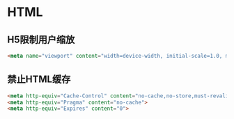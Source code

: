 # HTML

## H5限制用户缩放

```html
<meta name="viewport" content="width=device-width, initial-scale=1.0, maximum-scale=1.0, user-scalable=0" />
```

## 禁止HTML缓存

```html
<meta http-equiv="Cache-Control" content="no-cache,no-store,must-revalidate">
<meta http-equiv="Pragma" content="no-cache">
<meta http-equiv="Expires" content="0">
```
